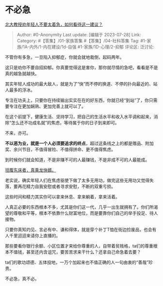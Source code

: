 # 不必急
[北大教授劝年轻人不要太着急，如何看待这一建议？](https://www.zhihu.com/question/614209889/answer/3139623082)

> Author: #0-Anonymity
> Last update: [编辑于 2023-07-28]
> Link:
> Category: #【答集】/01-家族答集 #【答集】/04-社科答集
> Tag: #1-家族/1A-内外/1-内在建设/1d-自强 #1-家族/1D-心理/2-抑郁
> 评论区:
> 泛讨论:

不管你有多急，一旦陷入抑郁症，你就会就地栽倒，起码两年。

这只是劝你不要自招抑郁。你真要觉得这是害你，那你就尽情的急吧，看看是不是真的越急就越快。

其实年轻人成功的最大敌人，就是为了“快”而不停的换道、不停的扑向最近的、站人最多的浮冰。

专注在功夫上，只要你在持续输出实实在在的好东西，你就已经“到站”了，你只需要专注在更加娴熟、更加完善上就可以了。

在这个前提下，健康生活、坚持学习，把自己的生活水平和收入水平调和起来，消除“怎么还不功成名就”的焦虑，等待属于你的日子到来即可。

不来，亦可。

**不以恶为业，就是一个人必须要追求的终点**，超过这条线之上的都是赠品、附加奖、余兴节目，不值得冒险、不值得拼命、更不值得焦虑。

到时候你们就会知道，不是非赚不可的人最赚钱，不是非成不可的人最能成。

[坦腹东床者，真乘龙快婿。](https://link.zhihu.com/?target=https%3A//baike.baidu.com/item/%25E5%259D%25A6%25E8%2585%25B9%25E4%25B8%259C%25E5%25BA%258A/4172614)

老实说，确实年轻人们在焦虑驱使下做了太多无用功，做完这些无用功又觉得失落，要再花精力自我安慰或者寻求安慰，不断的双重亏损。

这些时间和精力其实你可以拿来休息、拿来躺着，拿来活着。

人真正必要的东西根本不多，尤其是你们这一代，几乎一出生就拥有了。你们所渴望的尊敬和平等，根本不依靠什么财富地位，而是要靠你们自己的举手投足、待人接物。

只要你真知灼见、言必有中、谦和得体，就是穿个补丁T恤在街边捡废品，也会有人千里迢迢来请你上直播的。

那些要看你银行余额、小区位置才来给你尊重的人，自带着贫贱格，ta们的尊重根本不值钱，甚至还内含诅咒，要苦苦求来干什么？还拿自己命急着去要？

ta们的歌功颂德、五体投地，一万个加起来也不值正确的人一句由衷的“善哉”珍贵。

不必急，真不必。
